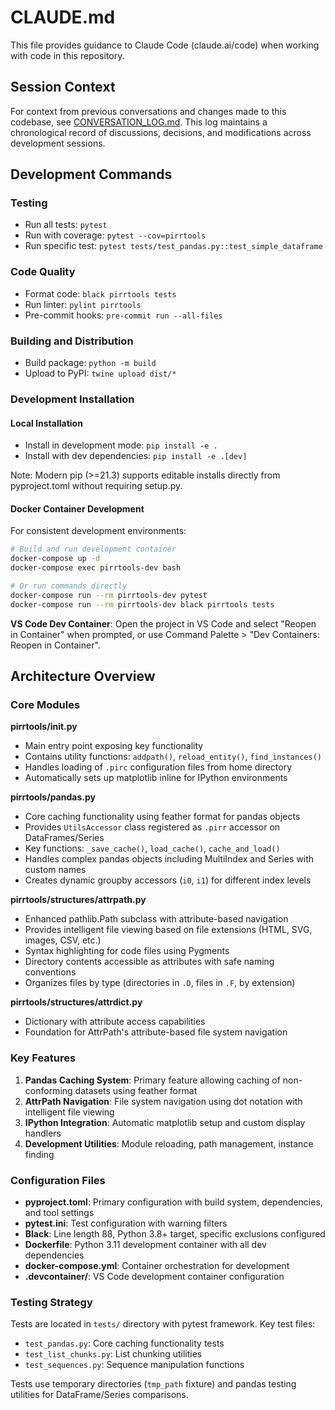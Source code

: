 # CLAUDE.md

This file provides guidance to Claude Code (claude.ai/code) when working with code in this repository.

## Session Context

For context from previous conversations and changes made to this codebase, see [CONVERSATION_LOG.md](CONVERSATION_LOG.md). This log maintains a chronological record of discussions, decisions, and modifications across development sessions.

## Development Commands

### Testing
- Run all tests: `pytest`
- Run with coverage: `pytest --cov=pirrtools`
- Run specific test: `pytest tests/test_pandas.py::test_simple_dataframe`

### Code Quality
- Format code: `black pirrtools tests`
- Run linter: `pylint pirrtools`
- Pre-commit hooks: `pre-commit run --all-files`

### Building and Distribution
- Build package: `python -m build`
- Upload to PyPI: `twine upload dist/*`

### Development Installation

#### Local Installation
- Install in development mode: `pip install -e .`
- Install with dev dependencies: `pip install -e .[dev]`

Note: Modern pip (>=21.3) supports editable installs directly from pyproject.toml without requiring setup.py.

#### Docker Container Development
For consistent development environments:

```bash
# Build and run development container
docker-compose up -d
docker-compose exec pirrtools-dev bash

# Or run commands directly
docker-compose run --rm pirrtools-dev pytest
docker-compose run --rm pirrtools-dev black pirrtools tests
```

**VS Code Dev Container**: Open the project in VS Code and select "Reopen in Container" when prompted, or use Command Palette > "Dev Containers: Reopen in Container".

## Architecture Overview

### Core Modules

**pirrtools/__init__.py**
- Main entry point exposing key functionality
- Contains utility functions: `addpath()`, `reload_entity()`, `find_instances()`
- Handles loading of `.pirc` configuration files from home directory
- Automatically sets up matplotlib inline for IPython environments

**pirrtools/pandas.py**
- Core caching functionality using feather format for pandas objects
- Provides `UtilsAccessor` class registered as `.pirr` accessor on DataFrames/Series
- Key functions: `_save_cache()`, `load_cache()`, `cache_and_load()`
- Handles complex pandas objects including MultiIndex and Series with custom names
- Creates dynamic groupby accessors (`i0`, `i1`) for different index levels

**pirrtools/structures/attrpath.py**
- Enhanced pathlib.Path subclass with attribute-based navigation
- Provides intelligent file viewing based on file extensions (HTML, SVG, images, CSV, etc.)
- Syntax highlighting for code files using Pygments
- Directory contents accessible as attributes with safe naming conventions
- Organizes files by type (directories in `.D`, files in `.F`, by extension)

**pirrtools/structures/attrdict.py**
- Dictionary with attribute access capabilities
- Foundation for AttrPath's attribute-based file system navigation

### Key Features

1. **Pandas Caching System**: Primary feature allowing caching of non-conforming datasets using feather format
2. **AttrPath Navigation**: File system navigation using dot notation with intelligent file viewing
3. **IPython Integration**: Automatic matplotlib setup and custom display handlers
4. **Development Utilities**: Module reloading, path management, instance finding

### Configuration Files

- **pyproject.toml**: Primary configuration with build system, dependencies, and tool settings
- **pytest.ini**: Test configuration with warning filters
- **Black**: Line length 88, Python 3.8+ target, specific exclusions configured
- **Dockerfile**: Python 3.11 development container with all dev dependencies
- **docker-compose.yml**: Container orchestration for development
- **.devcontainer/**: VS Code development container configuration

### Testing Strategy

Tests are located in `tests/` directory with pytest framework. Key test files:
- `test_pandas.py`: Core caching functionality tests
- `test_list_chunks.py`: List chunking utilities
- `test_sequences.py`: Sequence manipulation functions

Tests use temporary directories (`tmp_path` fixture) and pandas testing utilities for DataFrame/Series comparisons.